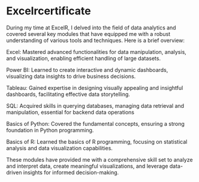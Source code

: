 # Excelrcertificate

During my time at ExcelR, I delved into the field of data analytics and covered several key modules that have equipped me with a robust understanding of various tools and techniques. Here is a brief overview:

Excel: Mastered advanced functionalities for data manipulation, analysis, and visualization, enabling efficient handling of large datasets.

Power BI: Learned to create interactive and dynamic dashboards, visualizing data insights to drive business decisions.

Tableau: Gained expertise in designing visually appealing and insightful dashboards, facilitating effective data storytelling.

SQL: Acquired skills in querying databases, managing data retrieval and manipulation, essential for backend data operations

Basics of Python: Covered the fundamental concepts, ensuring a strong foundation in Python programming.

Basics of R: Learned the basics of R programming, focusing on statistical analysis and data visualization capabilities.

These modules have provided me with a comprehensive skill set to analyze and interpret data, create meaningful visualizations, and leverage data-driven insights for informed decision-making.
